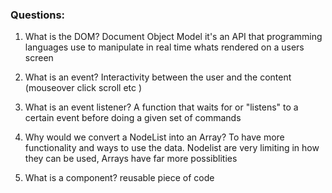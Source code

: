 ### Questions:
1. What is the DOM?      Document Object Model it's an API that programming languages use to manipulate in real time whats rendered on a users screen


2. What is an event?     Interactivity between the user and the content (mouseover click scroll etc )



3. What is an event listener?       A function that waits for or "listens" to a certain event before doing a given set of commands




4. Why would we convert a NodeList into an Array? To have more functionality and ways to use the data. Nodelist are very limiting in how they can be used, Arrays have far more possiblities



5. What is a component? reusable piece of code
